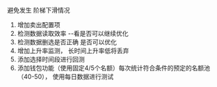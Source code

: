 


避免发生 阶梯下滑情况
  1. 增加卖出配置项
  0. 检测数据读取效率 --看是否可以继续优化
  0. 检测数据删选是否正确 是否可以优化
  0. 增加上升率监测， 长时间上升率低将丢弃
  1. 添加选择时间段进行回测
  2. 添加钱包功能（使用固定4/5个名额）每次统计符合条件的预定的名额池（40-50），
     使用每日数据进行测试